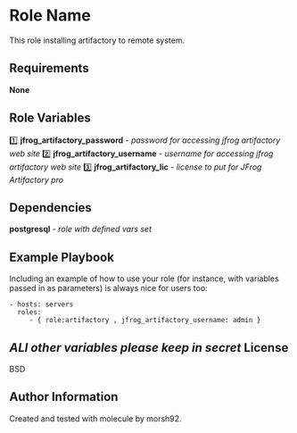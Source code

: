 Role Name
=========

This role installing artifactory to remote system.

Requirements
------------

**None**

Role Variables
--------------

:one: **jfrog_artifactory_password**  - *password for accessing jfrog artifactory web site*
:two: **jfrog_artifactory_username**  - *username for accessing jfrog artifactory web site*
:three: **jfrog_artifactory_lic**     - *license to put for JFrog Artifactory pro*

Dependencies
------------

**postgresql**  - *role with defined vars set*

Example Playbook
----------------

Including an example of how to use your role (for instance, with variables passed in as parameters) is always nice for users too:

    - hosts: servers
      roles:
         - { role:artifactory , jfrog_artifactory_username: admin }

*ALl other variables please keep in secret*
License
-------

BSD

Author Information
------------------

Created and tested with molecule by morsh92.
